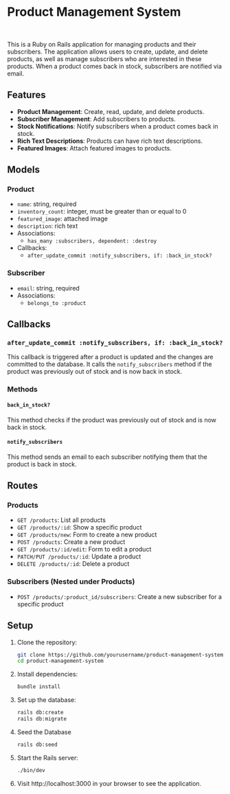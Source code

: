 # Product Management System

<br/>

This is a Ruby on Rails application for managing products and their subscribers. The application allows users to create, update, and delete products, as well as manage subscribers who are interested in these products. When a product comes back in stock, subscribers are notified via email.

## Features

- **Product Management**: Create, read, update, and delete products.
- **Subscriber Management**: Add subscribers to products.
- **Stock Notifications**: Notify subscribers when a product comes back in stock.
- **Rich Text Descriptions**: Products can have rich text descriptions.
- **Featured Images**: Attach featured images to products.

## Models

### Product

- `name`: string, required
- `inventory_count`: integer, must be greater than or equal to 0
- `featured_image`: attached image
- `description`: rich text
- Associations:
  - `has_many :subscribers, dependent: :destroy`
- Callbacks:
  - `after_update_commit :notify_subscribers, if: :back_in_stock?`

### Subscriber

- `email`: string, required
- Associations:
  - `belongs_to :product`

## Callbacks

### `after_update_commit :notify_subscribers, if: :back_in_stock?`

This callback is triggered after a product is updated and the changes are committed to the database. It calls the `notify_subscribers` method if the product was previously out of stock and is now back in stock.

### Methods

#### `back_in_stock?`

This method checks if the product was previously out of stock and is now back in stock.

#### `notify_subscribers`

This method sends an email to each subscriber notifying them that the product is back in stock.

## Routes

### Products

- `GET /products`: List all products
- `GET /products/:id`: Show a specific product
- `GET /products/new`: Form to create a new product
- `POST /products`: Create a new product
- `GET /products/:id/edit`: Form to edit a product
- `PATCH/PUT /products/:id`: Update a product
- `DELETE /products/:id`: Delete a product

### Subscribers (Nested under Products)

- `POST /products/:product_id/subscribers`: Create a new subscriber for a specific product

## Setup

1. Clone the repository:

   ```sh
   git clone https://github.com/yourusername/product-management-system.git
   cd product-management-system
   ```

2. Install dependencies:

   ```sh
   bundle install
   ```

3. Set up the database:

   ```sh
   rails db:create
   rails db:migrate
   ```

4. Seed the Database

   ```sh
   rails db:seed
   ```

5. Start the Rails server:

   ```sh
   ./bin/dev
   ```

6. Visit http://localhost:3000 in your browser to see the application.
